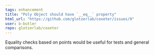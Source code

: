 ```yaml
---
tags: enhancement
title: "Poly Object should have `__eq__` property"
html_url: "https://github.com/glotzerlab/coxeter/issues/9"
user: b-butler
repo: glotzerlab/coxeter
---
```


Equality checks based on points would  be useful for tests and general comparisons.